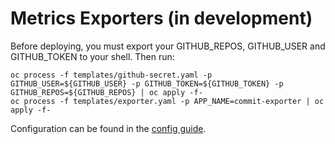 # Metrics Exporters (in development)

Before deploying, you must export your GITHUB_REPOS, GITHUB_USER and GITHUB_TOKEN to your shell. Then run:

    oc process -f templates/github-secret.yaml -p GITHUB_USER=${GITHUB_USER} -p GITHUB_TOKEN=${GITHUB_TOKEN} -p GITHUB_REPOS=${GITHUB_REPOS} | oc apply -f-
    oc process -f templates/exporter.yaml -p APP_NAME=commit-exporter | oc apply -f-

Configuration can be found in the [config guide](https://pelorus.readthedocs.io/en/latest/Configuration/).
